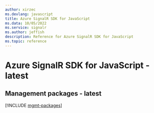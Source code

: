 ```yaml
---
author: xirzec
ms.devlang: javascript
title: Azure SignalR SDK for JavaScript
ms.data: 10/05/2022
ms.service: signalr
ms.author: jeffish
description: Reference for Azure SignalR SDK for JavaScript
ms.topic: reference
---
```

# Azure SignalR SDK for JavaScript - latest

## Management packages - latest
[!INCLUDE [mgmt-packages](signalr-mgmt-index.md)]
